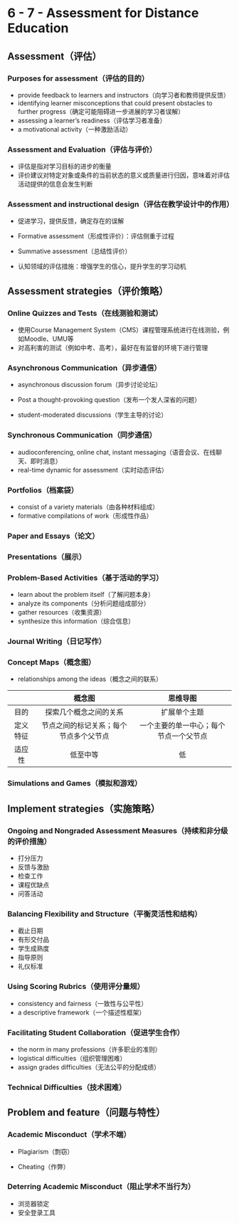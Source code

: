# 6 - 7 - Assessment for Distance Education

## Assessment（评估）

### Purposes for assessment（评估的目的）

- provide feedback to learners and instructors（向学习者和教师提供反馈）
- identifying learner misconceptions that could present obstacles to further progress（确定可能阻碍进一步进展的学习者误解）
- assessing a learner’s readiness（评估学习者准备）
- a motivational activity（一种激励活动）

### Assessment and Evaluation（评估与评价）

- 评估是指对学习目标的进步的衡量
- 评价建议对特定对象或条件的当前状态的意义或质量进行归因，意味着对评估活动提供的信息会发生判断

### Assessment and instructional design（评估在教学设计中的作用）

- 促进学习，提供反馈，确定存在的误解

- Formative assessment（形成性评价）：评估侧重于过程
- Summative assessment（总结性评价）
- 认知领域的评估措施：增强学生的信心，提升学生的学习动机

## Assessment strategies（评价策略）

### Online Quizzes and Tests（在线测验和测试）

- 使用Course Management System（CMS）课程管理系统进行在线测验，例如Moodle、UMU等
- 对高利害的测试（例如中考、高考），最好在有监督的环境下进行管理

### Asynchronous Communication（异步通信）

- asynchronous discussion forum（异步讨论论坛）

- Post a thought-provoking question（发布一个发人深省的问题）
- student-moderated discussions（学生主导的讨论）

### Synchronous Communication（同步通信）

- audioconferencing, online chat, instant messaging（语音会议、在线聊天、即时消息）
- real-time dynamic for assessment（实时动态评估）

### Portfolios（档案袋）

- consist of a variety materials（由各种材料组成）
- formative compilations of work（形成性作品）

### Paper and Essays（论文）

### Presentations（展示）

### Problem-Based Activities（基于活动的学习）

- learn about the problem itself（了解问题本身）
- analyze its components（分析问题组成部分）
- gather resources（收集资源）
- synthesize this information（综合信息）

### Journal Writing（日记写作）

### Concept Maps（概念图）

- relationships among the ideas（概念之间的联系）

|          |                 概念图                 |                思维导图                |
| :------: | :------------------------------------: | :------------------------------------: |
|   目的   |         探索几个概念之间的关系         |              扩展单个主题              |
| 定义特征 | 节点之间的标记关系；每个节点多个父节点 | 一个主要的单一中心；每个节点一个父节点 |
|  适应性  |                低至中等                |                   低                   |

### Simulations and Games（模拟和游戏）

## Implement strategies（实施策略）

### Ongoing and Nongraded Assessment Measures（持续和非分级的评价措施）

- 打分压力
- 反馈与激励
- 检查工作
- 课程优缺点
- 问答活动

### Balancing Flexibility and Structure（平衡灵活性和结构）

- 截止日期
- 有形交付品
- 学生成熟度
- 指导原则
- 礼仪标准

### Using Scoring Rubrics（使用评分量规）

- consistency and fairness（一致性与公平性）
- a descriptive framework（一个描述性框架）

### Facilitating Student Collaboration（促进学生合作）

- the norm in many professions（许多职业的准则）
- logistical difficulties（组织管理困难）
- assign grades difficulties（无法公平的分配成绩）

### Technical Difficulties（技术困难）

## Problem and feature（问题与特性）

### Academic Misconduct（学术不端）

- Plagiarism（剽窃）

- Cheating（作弊）

### Deterring Academic Misconduct（阻止学术不当行为）

- 浏览器锁定
- 安全登录工具

